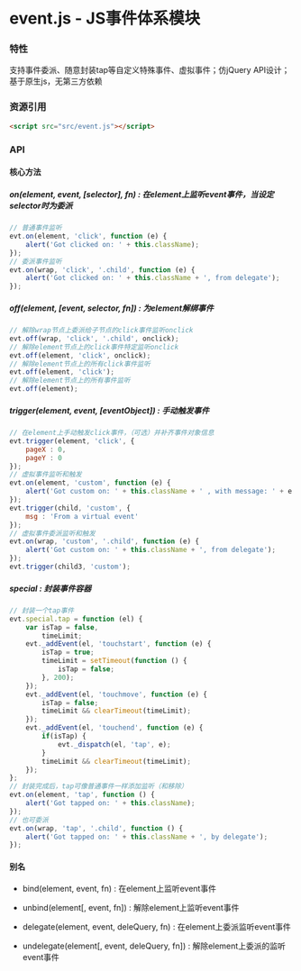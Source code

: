 # event.js - JS事件体系模块

### 特性

支持事件委派、随意封装tap等自定义特殊事件、虚拟事件；仿jQuery API设计；基于原生js，无第三方依赖

### 资源引用

``` html
<script src="src/event.js"></script>
```

### API

#### 核心方法

##### on(element, event, \[selector\], fn) : 在element上监听event事件，当设定selector时为委派

```javascript
// 普通事件监听
evt.on(element, 'click', function (e) {
    alert('Got clicked on: ' + this.className);
});
// 委派事件监听
evt.on(wrap, 'click', '.child', function (e) {
    alert('Got clicked on: ' + this.className + ', from delegate');
});
```

##### off(element, \[event, selector, fn\]) : 为element解绑事件

```javascript
// 解除wrap节点上委派给子节点的click事件监听onclick
evt.off(wrap, 'click', '.child', onclick);
// 解除element节点上的click事件特定监听onclick
evt.off(element, 'click', onclick);
// 解除element节点上的所有click事件监听
evt.off(element, 'click');
// 解除element节点上的所有事件监听
evt.off(element);
```

##### trigger(element, event, \[eventObject\]) : 手动触发事件

```javascript
// 在element上手动触发click事件，（可选）并补齐事件对象信息
evt.trigger(element, 'click', {
    pageX : 0,
    pageY : 0
});
// 虚拟事件监听和触发
evt.on(element, 'custom', function (e) {
    alert('Got custom on: ' + this.className + ' , with message: ' + e.msg);
});
evt.trigger(child, 'custom', {
    msg : 'From a virtual event'
});
// 虚拟事件委派监听和触发
evt.on(wrap, 'custom', '.child', function (e) {
    alert('Got custom on: ' + this.className + ', from delegate');
});
evt.trigger(child3, 'custom');
```

##### special : 封装事件容器

```javascript
// 封装一个tap事件
evt.special.tap = function (el) {
    var isTap = false,
        timeLimit;
    evt._addEvent(el, 'touchstart', function (e) {
        isTap = true;
        timeLimit = setTimeout(function () {
            isTap = false;
        }, 200);
    });
    evt._addEvent(el, 'touchmove', function (e) {
        isTap = false;
        timeLimit && clearTimeout(timeLimit);
    });
    evt._addEvent(el, 'touchend', function (e) {
        if(isTap) {
            evt._dispatch(el, 'tap', e);
        }
        timeLimit && clearTimeout(timeLimit);
    });
};
// 封装完成后，tap可像普通事件一样添加监听（和移除）
evt.on(element, 'tap', function () {
    alert('Got tapped on: ' + this.className);
});
// 也可委派
evt.on(wrap, 'tap', '.child', function () {
    alert('Got tapped on: ' + this.className + ', by delegate');
});
```

#### 别名

- bind(element, event, fn) : 在element上监听event事件

- unbind(element\[, event, fn\]) : 解除element上监听event事件

- delegate(element, event, deleQuery, fn) : 在element上委派监听event事件

- undelegate(element\[, event, deleQuery, fn\]) : 解除element上委派的监听event事件